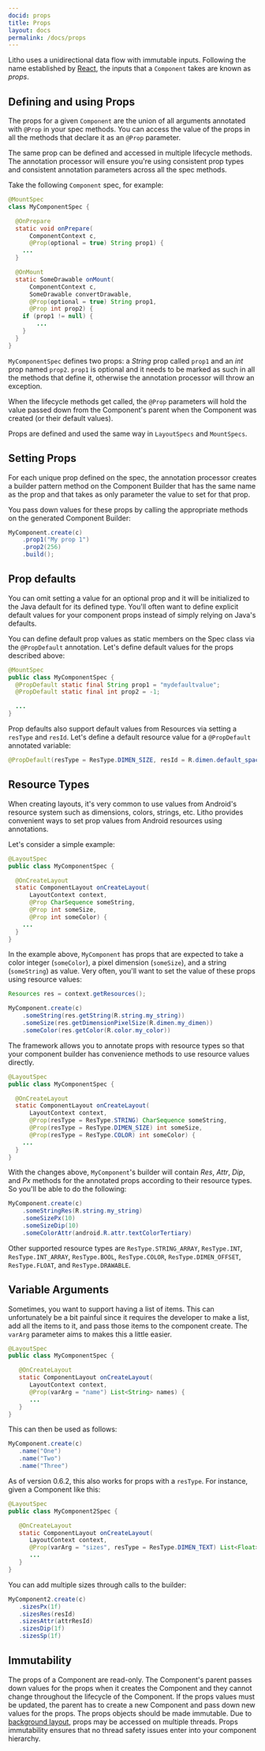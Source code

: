 ```yaml
---
docid: props
title: Props
layout: docs
permalink: /docs/props
---
```


Litho uses a unidirectional data flow with immutable inputs. Following the name established by [React](https://facebook.github.io/react/), the inputs that a `Component` takes are known as *props*.

## Defining and using Props

The props for a given `Component` are the union of all arguments annotated with `@Prop` in your spec methods. You can access the value of the props in all the methods that declare it as an `@Prop` parameter.

The same prop can be defined and accessed in multiple lifecycle methods. The annotation processor will ensure you're using consistent prop types and consistent annotation parameters across all the spec methods.

Take the following `Component` spec, for example:

```java
@MountSpec
class MyComponentSpec {

  @OnPrepare
  static void onPrepare(
      ComponentContext c,
      @Prop(optional = true) String prop1) {
    ...
  }

  @OnMount
  static SomeDrawable onMount(
      ComponentContext c,
      SomeDrawable convertDrawable,
      @Prop(optional = true) String prop1,
      @Prop int prop2) {
    if (prop1 != null) {
    	...
    }
  }
}
```

`MyComponentSpec` defines two props: a *String* prop called `prop1` and an *int* prop named `prop2`. `prop1` is optional and it needs to be marked as such in all the methods that define it, otherwise the annotation processor will throw an exception.

When the lifecycle methods get called, the `@Prop` parameters will hold the value passed down from the Component's parent when the Component was created (or their default values).

Props are defined and used the same way in `LayoutSpecs` and `MountSpecs`.   

## Setting Props

For each unique prop defined on the spec, the annotation processor creates a builder pattern method on the Component Builder that has the same name as the prop and that takes as only parameter the value to set for that prop.

You pass down values for these props by calling the appropriate methods on the generated Component Builder:

```java
MyComponent.create(c)
    .prop1("My prop 1")
    .prop2(256)
    .build();
```

## Prop defaults

You can omit setting a value for an optional prop and it will be initialized to the Java default for its defined type. You'll often want to define explicit default values for your component props instead of simply relying on Java's defaults.

You can define default prop values as static members on the Spec class via the `@PropDefault` annotation. Let's define default values for the props described above:

```java
@MountSpec
public class MyComponentSpec {
  @PropDefault static final String prop1 = "mydefaultvalue";
  @PropDefault static final int prop2 = -1;

  ...
}
```

Prop defaults also support default values from Resources via setting a `resType` and `resId`. Let's define a default resource value for a `@PropDefault` annotated variable:

```java
@PropDefault(resType = ResType.DIMEN_SIZE, resId = R.dimen.default_spacing) static float prop3;
```

## Resource Types
When creating layouts, it's very common to use values from Android's resource system such as dimensions, colors, strings, etc. Litho provides convenient ways to set prop values from Android resources using annotations.

Let's consider a simple example:

```java
@LayoutSpec
public class MyComponentSpec {

  @OnCreateLayout
  static ComponentLayout onCreateLayout(
      LayoutContext context,
      @Prop CharSequence someString,
      @Prop int someSize,
      @Prop int someColor) {
    ...
  }
}
```

In the example above, `MyComponent` has props that are expected to take a color integer (`someColor`), a pixel dimension (`someSize`), and a string (`someString`) as value. Very often, you'll want to set the value of these props using resource values:

```java
Resources res = context.getResources();

MyComponent.create(c)
    .someString(res.getString(R.string.my_string))
    .someSize(res.getDimensionPixelSize(R.dimen.my_dimen))
    .someColor(res.getColor(R.color.my_color))
```

The framework allows you to annotate props with resource types so that your component builder has convenience methods to use resource values directly.

```java
@LayoutSpec
public class MyComponentSpec {

  @OnCreateLayout
  static ComponentLayout onCreateLayout(
      LayoutContext context,
      @Prop(resType = ResType.STRING) CharSequence someString,
      @Prop(resType = ResType.DIMEN_SIZE) int someSize,
      @Prop(resType = ResType.COLOR) int someColor) {
    ...
  }
}
```

With the changes above, `MyComponent`'s builder will contain *Res*, *Attr*, *Dip*, and *Px* methods for the annotated props according to their resource types. So you'll be able to do the following:

```java
MyComponent.create(c)
    .someStringRes(R.string.my_string)
    .someSizePx(10)
    .someSizeDip(10)
    .someColorAttr(android.R.attr.textColorTertiary)
```

Other supported resource types are `ResType.STRING_ARRAY`, `ResType.INT`, `ResType.INT_ARRAY`, `ResType.BOOL`, `ResType.COLOR`, `ResType.DIMEN_OFFSET`, `ResType.FLOAT`, and `ResType.DRAWABLE`.

## Variable Arguments

Sometimes, you want to support having a list of items. This can unfortunately
be a bit painful since it requires the developer to make a list, add all the
items to it, and pass those items to the component create. The `varArg`
parameter aims to makes this a little easier.

```java
@LayoutSpec
public class MyComponentSpec {

   @OnCreateLayout
   static ComponentLayout onCreateLayout(
      LayoutContext context,
      @Prop(varArg = "name") List<String> names) {
      ...
   }
}
```

This can then be used as follows:

```java
MyComponent.create(c)
   .name("One")
   .name("Two")
   .name("Three")
```

As of version 0.6.2, this also works for props with a `resType`. For instance, given a
Component like this:

```java
@LayoutSpec
public class MyComponent2Spec {

   @OnCreateLayout
   static ComponentLayout onCreateLayout(
      LayoutContext context,
      @Prop(varArg = "sizes", resType = ResType.DIMEN_TEXT) List<Float> sizes) {
      ...
   }
}
```

You can add multiple sizes through calls to the builder:

```java
MyComponent2.create(c)
   .sizesPx(1f)
   .sizesRes(resId)
   .sizesAttr(attrResId)
   .sizesDip(1f)
   .sizesSp(1f)
```

## Immutability

The props of a Component are read-only. The Component's parent passes down values for the props when it creates the Component and they cannot change throughout the lifecycle of the Component. If the props values must be updated, the parent has to create a new Component and pass down new values for the props.
The props objects should be made immutable. Due to [background layout](/docs/asynchronous-layout), props may be accessed on multiple threads. Props immutability ensures that no thread safety issues enter into your component hierarchy.
